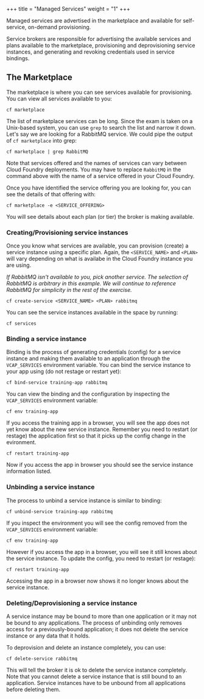 +++
title = "Managed Services"
weight = "1"
+++

Managed services are advertised in the marketplace and available for self-service, on-demand provisioning. 

Service brokers are responsible for advertising the available services and plans available to the marketplace, provisioning and deprovisioning service instances, and generating and revoking credentials used in service bindings.

## The Marketplace

The marketplace is where you can see services available for provisioning. You can view all services available to you:

```
cf marketplace
```

The list of marketplace services can be long. Since the exam is taken on a Unix-based system, you can use `grep` to search the list and narrow it down. Let's say we are looking for a RabbitMQ service. We could pipe the output of `cf marketplace` into grep:

```
cf marketplace | grep RabbitMQ
```

Note that services offered and the names of services can vary between Cloud Foundry deployments. You may have to replace `RabbitMQ` in the command above with the name of a service offered in your Cloud Foundry.

Once you have identified the service offering you are looking for, you can see the details of that offering with:

```
cf marketplace -e <SERVICE_OFFERING>
```

You will see details about each plan (or tier) the broker is making available. 

### Creating/Provisioning service instances

Once you know what services are available, you can provision (create) a service instance using a specific plan. Again, the `<SERVICE_NAME>` and `<PLAN>` will vary depending on what is availabe in the Cloud Foundry instance you are using. 

*If RabbitMQ isn't available to you, pick another service. The selection of RabbitMQ is arbitrary in this example. We will continue to reference RabbitMQ for simplicity in the rest of the exercise.*

```
cf create-service <SERVICE_NAME> <PLAN> rabbitmq
```

You can see the service instances available in the space by running:

```
cf services
```

### Binding a service instance

Binding is the process of generating credentials (config) for a service instance and making them available to an application through the `VCAP_SERVICES` environment variable. You can bind the service instance to your app using (do not restage or restart yet):

```
cf bind-service training-app rabbitmq
```

You can view the binding and the configuration by inspecting the `VCAP_SERVICES` environment variable:

```
cf env training-app
```

If you access the training app in a browser, you will see the app does not yet know about the new service instance. Remember you need to restart (or restage) the application first so that it picks up the config change in the evironment.

```
cf restart training-app
```

Now if you access the app in browser you should see the service instance information listed.

### Unbinding a service instance

The process to unbind a service instance is similar to binding:

```
cf unbind-service training-app rabbitmq
```

If you inspect the environment you will see the config removed from the `VCAP_SERVICES` environment variable:

```
cf env training-app
```

However if you access the app in a browser, you will see it still knows about the service instance. To update the config, you need to restart (or restage):

```
cf restart training-app
```

Accessing the app in a browser now shows it no longer knows about the service instance.

### Deleting/Deprovisioning a service instance

A service instance may be bound to more than one application or it may not be bound to any applications. The process of unbinding only removes access for a previously-bound application; it does not delete the service instance or any data that it holds. 

To deprovision and delete an instance completely, you can use:

```
cf delete-service rabbitmq
```

This will tell the broker it is ok to delete the service instance completely. Note that you cannot delete a service instance that is still bound to an application. Service instances have to be unbound from all applications before deleting them. 

